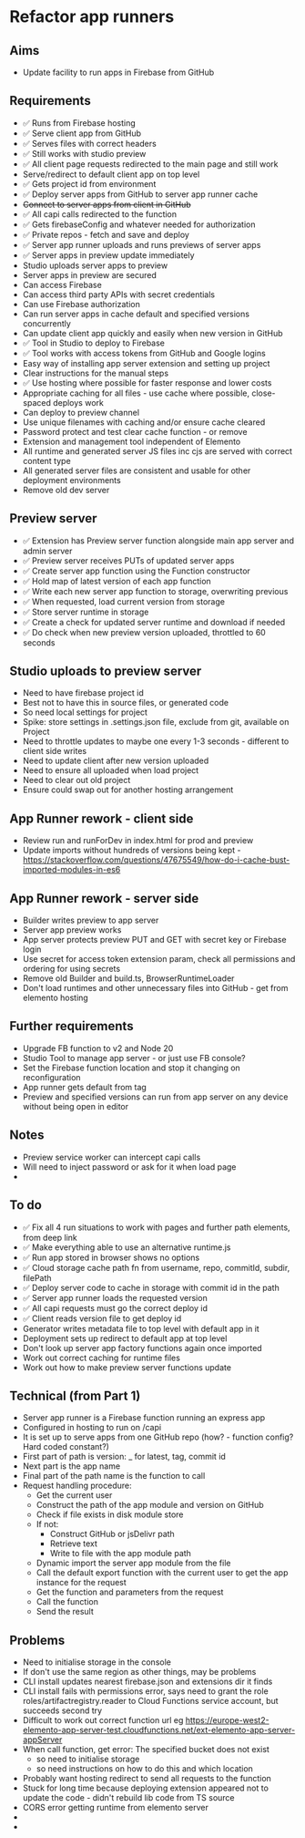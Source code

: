 Refactor app runners
====================

Aims
----

- Update facility to run apps in Firebase from GitHub 

Requirements
------------

- ✅ Runs from Firebase hosting
- ✅ Serve client app from GitHub
- ✅ Serves files with correct headers
- ✅ Still works with studio preview
- ✅ All client page requests redirected to the main page and still work
- Serve/redirect to default client app on top level
- ✅ Gets project id from environment
- ✅ Deploy server apps from GitHub to server app runner cache
- ~~Connect to server apps from client in GitHub~~
- ✅ All capi calls redirected to the function
- ✅ Gets firebaseConfig and whatever needed for authorization
- ✅ Private repos - fetch and save and deploy
- ✅ Server app runner uploads and runs previews of server apps
- ✅ Server apps in preview update immediately
- Studio uploads server apps to preview
- Server apps in preview are secured
- Can access Firebase
- Can access third party APIs with secret credentials
- Can use Firebase authorization
- Can run server apps in cache default and specified versions concurrently
- Can update client app quickly and easily when new version in GitHub
- ✅ Tool in Studio to deploy to Firebase
- ✅ Tool works with access tokens from GitHub and Google logins
- Easy way of installing app server extension and setting up project
- Clear instructions for the manual steps
- ✅ Use hosting where possible for faster response and lower costs
- Appropriate caching for all files - use cache where possible, close-spaced deploys work
- Can deploy to preview channel
- Use unique filenames with caching and/or ensure cache cleared
- Password protect and test clear cache function - or remove
- Extension and management tool independent of Elemento
- All runtime and generated server JS files inc cjs are served with correct content type
- All generated server files are consistent and usable for other deployment environments
- Remove old dev server

Preview server
--------------

- ✅ Extension has Preview server function alongside main app server and admin server
- ✅ Preview server receives PUTs of updated server apps
- ✅ Create server app function using the Function constructor
- ✅ Hold map of latest version of each app function
- ✅ Write each new server app function to storage, overwriting previous
- ✅ When requested, load current version from storage
- ✅ Store server runtime in storage
- ✅ Create a check for updated server runtime and download if needed
- ✅ Do check when new preview version uploaded, throttled to 60 seconds 

Studio uploads to preview server
--------------------------------

- Need to have firebase project id
- Best not to have this in source files, or generated code
- So need local settings for project
- Spike: store settings in .settings.json file, exclude from git, available on Project
- Need to throttle updates to maybe one every 1-3 seconds - different to client side writes
- Need to update client after new version uploaded
- Need to ensure all uploaded when load project
- Need to clear out old project
- Ensure could swap out for another hosting arrangement


App Runner rework - client side
-------------------------------

- Review run and runForDev in index.html for prod and preview
- Update imports without hundreds of versions being kept - https://stackoverflow.com/questions/47675549/how-do-i-cache-bust-imported-modules-in-es6

App Runner rework - server side
-------------------------------

- Builder writes preview to app server
- Server app preview works
- App server protects preview PUT and GET with secret key or Firebase login
- Use secret for access token extension param, check all permissions and ordering for using secrets
- Remove old Builder and build.ts, BrowserRuntimeLoader
- Don't load runtimes and other unnecessary files into GitHub - get from elemento hosting 

Further requirements
--------------------
- Upgrade FB function to v2 and Node 20
- Studio Tool to manage app server - or just use FB console?
- Set the Firebase function location and stop it changing on reconfiguration
- App runner gets default from tag
- Preview and specified versions can run from app server on any device without being open in editor

Notes
-----

- Preview service worker can intercept capi calls
- Will need to inject password or ask for it when load page
- 


To do
-----
- ✅ Fix all 4 run situations to work with pages and further path elements, from deep link
- ✅ Make everything able to use an alternative runtime.js
- ✅ Run app stored in browser shows no options
- ✅ Cloud storage cache path fn from username, repo, commitId, subdir, filePath
- ✅ Deploy server code to cache in storage with commit id in the path
- ✅ Server app runner loads the requested version
- ✅ All capi requests must go the correct deploy id
- ✅ Client reads version file to get deploy id
- Generator writes metadata file to top level with default app in it
- Deployment sets up redirect to default app at top level
- Don't look up server app factory functions again once imported
- Work out correct caching for runtime files
- Work out how to make preview server functions update


Technical (from Part 1)
---------

- Server app runner is a Firebase function running an express app
- Configured in hosting to run on <hostname>/capi
- It is set up to serve apps from one GitHub repo (how? - function config? Hard coded constant?)
- First part of path is version: _ for latest, tag, commit id
- Next part is the app name
- Final part of the path name is the function to call
- Request handling procedure:
  - Get the current user
  - Construct the path of the app module and version on GitHub
  - Check if file exists in disk module store
  - If not:
    - Construct GitHub or jsDelivr path
    - Retrieve text
    - Write to file with the app module path
  - Dynamic import the server app module from the file
  - Call the default export function with the current user to get the app instance for the request
  - Get the function and parameters from the request
  - Call the function
  - Send the result


Problems
--------

- Need to initialise storage in the console
- If don't use the same region as other things, may be problems
- CLI install updates nearest firebase.json and extensions dir it finds
- CLI install fails with permissions error, says need to grant the role roles/artifactregistry.reader to Cloud Functions service account, but succeeds second try
- Difficult to work out correct function url eg  https://europe-west2-elemento-app-server-test.cloudfunctions.net/ext-elemento-app-server-appServer
- When call function, get error: The specified bucket does not exist
  - so need to initialise storage 
  - so need instructions on how to do this and which location
- Probably want hosting redirect to send all requests to the function
- Stuck for long time because deploying extension appeared not to update the code - didn't rebuild lib code from TS source
- CORS error getting runtime from elemento server
- 
- 
